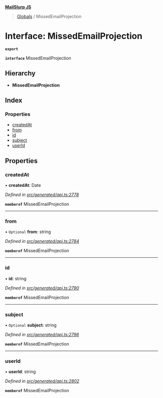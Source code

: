 **[MailSlurp JS](../README.md)**

> [Globals](../README.md) / MissedEmailProjection

# Interface: MissedEmailProjection

**`export`** 

**`interface`** MissedEmailProjection

## Hierarchy

* **MissedEmailProjection**

## Index

### Properties

* [createdAt](missedemailprojection.md#createdat)
* [from](missedemailprojection.md#from)
* [id](missedemailprojection.md#id)
* [subject](missedemailprojection.md#subject)
* [userId](missedemailprojection.md#userid)

## Properties

### createdAt

•  **createdAt**: Date

*Defined in [src/generated/api.ts:2778](https://github.com/mailslurp/mailslurp-client/blob/e4d4355/src/generated/api.ts#L2778)*

**`memberof`** MissedEmailProjection

___

### from

• `Optional` **from**: string

*Defined in [src/generated/api.ts:2784](https://github.com/mailslurp/mailslurp-client/blob/e4d4355/src/generated/api.ts#L2784)*

**`memberof`** MissedEmailProjection

___

### id

•  **id**: string

*Defined in [src/generated/api.ts:2790](https://github.com/mailslurp/mailslurp-client/blob/e4d4355/src/generated/api.ts#L2790)*

**`memberof`** MissedEmailProjection

___

### subject

• `Optional` **subject**: string

*Defined in [src/generated/api.ts:2796](https://github.com/mailslurp/mailslurp-client/blob/e4d4355/src/generated/api.ts#L2796)*

**`memberof`** MissedEmailProjection

___

### userId

•  **userId**: string

*Defined in [src/generated/api.ts:2802](https://github.com/mailslurp/mailslurp-client/blob/e4d4355/src/generated/api.ts#L2802)*

**`memberof`** MissedEmailProjection
